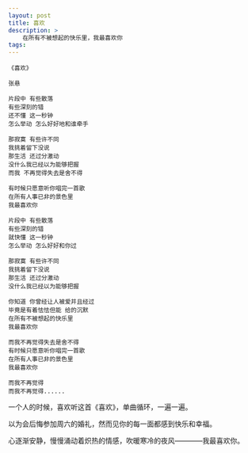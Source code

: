 ```yaml
---
layout: post
title: 喜欢
description: >
    在所有不被想起的快乐里，我最喜欢你
tags:
---
```


```
《喜欢》

张悬

片段中 有些散落
有些深刻的错
还不懂 这一秒钟
怎么举动 怎么好好地和谁牵手

那寂寞 有些许不同
我挑着留下没说
那生活 还过分激动
没什么我已经以为能够把握
而我 不再觉得失去是舍不得

有时候只愿意听你唱完一首歌
在所有人事已非的景色里
我最喜欢你

片段中 有些散落
有些深刻的错
就快懂 这一秒钟
怎么举动 怎么好好和你过

那寂寞 有些许不同
我挑着留下没说
那生活 还过分激动
没什么我已经以为能够把握

你知道 你曾经让人被爱并且经过
毕竟是有着怯怯但能 给的沉默
在所有不被想起的快乐里
我最喜欢你

而我不再觉得失去是舍不得
有时候只愿意听你唱完一首歌
在所有人事已非的景色里
我最喜欢你

而我不再觉得
而我不再觉得......
```

一个人的时候，喜欢听这首《喜欢》，单曲循环，一遍一遍。

以为会后悔参加周六的婚礼，然而见你的每一面都感到快乐和幸福。

心逐渐安静，慢慢涌动着炽热的情感，吹暖寒冷的夜风————我最喜欢你。

